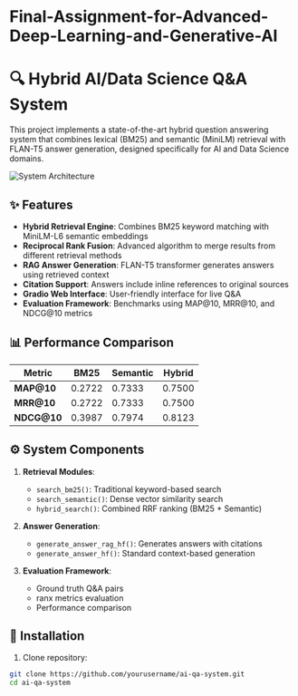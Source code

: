 # Final-Assignment-for-Advanced-Deep-Learning-and-Generative-AI


# 🔍 Hybrid AI/Data Science Q&A System

This project implements a state-of-the-art hybrid question answering system that combines lexical (BM25) and semantic (MiniLM) retrieval with FLAN-T5 answer generation, designed specifically for AI and Data Science domains.

![System Architecture](https://i.imgur.com/r3JZg1n.png)

## ✨ Features
- **Hybrid Retrieval Engine**: Combines BM25 keyword matching with MiniLM-L6 semantic embeddings
- **Reciprocal Rank Fusion**: Advanced algorithm to merge results from different retrieval methods
- **RAG Answer Generation**: FLAN-T5 transformer generates answers using retrieved context
- **Citation Support**: Answers include inline references to original sources
- **Gradio Web Interface**: User-friendly interface for live Q&A
- **Evaluation Framework**: Benchmarks using MAP@10, MRR@10, and NDCG@10 metrics

## 📊 Performance Comparison
| Metric     | BM25   | Semantic | Hybrid |
|------------|--------|----------|--------|
| **MAP@10** | 0.2722 | 0.7333   | 0.7500 |
| **MRR@10** | 0.2722 | 0.7333   | 0.7500 |
| **NDCG@10**| 0.3987 | 0.7974   | 0.8123 |

## ⚙️ System Components
1. **Retrieval Modules**:
   - `search_bm25()`: Traditional keyword-based search
   - `search_semantic()`: Dense vector similarity search
   - `hybrid_search()`: Combined RRF ranking (BM25 + Semantic)

2. **Answer Generation**:
   - `generate_answer_rag_hf()`: Generates answers with citations
   - `generate_answer_hf()`: Standard context-based generation

3. **Evaluation Framework**:
   - Ground truth Q&A pairs
   - ranx metrics evaluation
   - Performance comparison

## 🚀 Installation
1. Clone repository:
```bash
git clone https://github.com/yourusername/ai-qa-system.git
cd ai-qa-system
